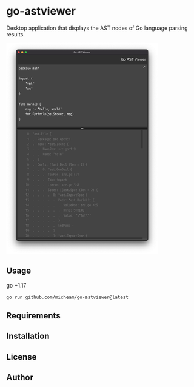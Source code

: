 # go-astviewer

Desktop application that displays the AST nodes of Go language parsing results.

<img src="screenshot.png" alt="screenshot" width="400px" />

## Usage

go +1.17

```shell
go run github.com/micheam/go-astviewer@latest
```

## Requirements

## Installation

## License

## Author

